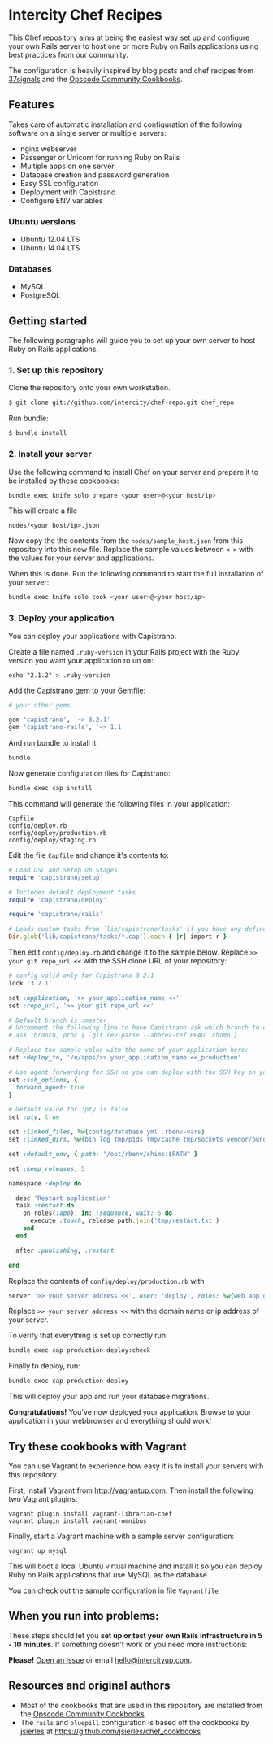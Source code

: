 Intercity Chef Recipes
======================

This Chef repository aims at being the easiest way set up and configure your own Rails server
to host one or more Ruby on Rails applications using best
practices from our community.

The configuration is heavily inspired by blog posts and chef recipes
from [37signals](http://37signals.com) and the
[Opscode Community Cookbooks](http://community.opscode.com).

## Features

Takes care of automatic installation and configuration of the following software
on a single server or multiple servers:

* nginx webserver
* Passenger or Unicorn for running Ruby on Rails
* Multiple apps on one server
* Database creation and password generation
* Easy SSL configuration
* Deployment with Capistrano
* Configure ENV variables

### Ubuntu versions

* Ubuntu 12.04 LTS
* Ubuntu 14.04 LTS

### Databases

* MySQL
* PostgreSQL

## Getting started

The following paragraphs will guide you to set up your own server to host Ruby on Rails applications.

### 1. Set up this repository

Clone the repository onto your own workstation.

```sh
$ git clone git://github.com/intercity/chef-repo.git chef_repo
```

Run bundle:

```sh
$ bundle install
```

### 2. Install your server

Use the following command to install Chef on your server and prepare it to be installed by these cookbooks:

```sh
bundle exec knife solo prepare <your user>@<your host/ip>
```

This will create a file

```
nodes/<your host/ip>.json
```

Now copy the the contents from the `nodes/sample_host.json` from this repository into this new file. Replace the sample values between `< >` with the values for your server and applications.

When this is done. Run the following command to start the full installation of your server:

```sh
bundle exec knife solo cook <your user>@<your host/ip>
```

### 3. Deploy your application

You can deploy your applications with Capistrano.

Create a file named `.ruby-version` in your Rails project with the Ruby version you want your application ro un on:

```
echo "2.1.2" > .ruby-version
```

Add the Capistrano gem to your Gemfile:

```ruby
# your other gems..

gem 'capistrano', '~> 3.2.1'
gem 'capistrano-rails', '~> 1.1'
```

And run bundle to install it:

```ruby
bundle
```

Now generate configuration files for Capistrano:

```sh
bundle exec cap install
```

This command will generate the following files in your application:

```
Capfile
config/deploy.rb
config/deploy/production.rb
config/deploy/staging.rb
```

Edit the file `Capfile` and change it's contents to:

```ruby
# Load DSL and Setup Up Stages
require 'capistrano/setup'

# Includes default deployment tasks
require 'capistrano/deploy'

require 'capistrano/rails'

# Loads custom tasks from `lib/capistrano/tasks' if you have any defined.
Dir.glob('lib/capistrano/tasks/*.cap').each { |r| import r }
```

Then edit `config/deploy.rb` and change it to the sample below.
Replace `>> your git repo_url <<` with the SSH clone URL of your repository:

```ruby
# config valid only for Capistrano 3.2.1
lock '3.2.1'

set :application, '>> your_application_name <<'
set :repo_url, '>> your git repo_url <<'

# Default branch is :master
# Uncomment the following line to have Capistrano ask which branch to deploy.
# ask :branch, proc { `git rev-parse --abbrev-ref HEAD`.chomp }

# Replace the sample value with the name of your application here:
set :deploy_to, '/u/apps/>> your_application_name <<_production'

# Use agent forwarding for SSH so you can deploy with the SSH key on your workstation.
set :ssh_options, {
  forward_agent: true
}

# Default value for :pty is false
set :pty, true

set :linked_files, %w{config/database.yml .rbenv-vars}
set :linked_dirs, %w{bin log tmp/pids tmp/cache tmp/sockets vendor/bundle public/system}

set :default_env, { path: "/opt/rbenv/shims:$PATH" }

set :keep_releases, 5

namespace :deploy do

  desc 'Restart application'
  task :restart do
    on roles(:app), in: :sequence, wait: 5 do
      execute :touch, release_path.join('tmp/restart.txt')
    end
  end

  after :publishing, :restart

end
```

Replace the contents of `config/deploy/production.rb` with

```ruby
server '>> your server address <<', user: 'deploy', roles: %w{web app db}
```

Replace `>> your server address <<` with the domain name or ip address of your server.

To verify that everything is set up correctly run:

```sh
bundle exec cap production deploy:check
```

Finally to deploy, run:

```sh
bundle exec cap production deploy
```

This will deploy your app and run your database migrations.

**Congratulations!** You've now deployed your application. Browse to your application in your webbrowser and everything should work!

## Try these cookbooks with Vagrant

You can use Vagrant to experience how easy it is to install your servers with this repository.

First, install Vagrant from http://vagrantup.com. Then install the following two Vagrant plugins:

```
vagrant plugin install vagrant-librarian-chef
vagrant plugin install vagrant-omnibus
```

Finally, start a Vagrant machine with a sample server configuration:

```
vagrant up mysql
```

This will boot a local Ubuntu virtual machine and install it so you can deploy Ruby on Rails applications that use MySQL as the database.

You can check out the sample configuration in file `Vagrantfile`

## When you run into problems:

These steps should let you **set up or test your own Rails infrastructure
in 5 - 10 minutes**. If something doesn't work or you need more instructions:

**Please!** [Open an issue](https://github.com/intercity/chef-repo/issues) or email [hello@intercityup.com](mailto:hello@intercityup.com).

## Resources and original authors

* Most of the cookbooks that are used in this repository are installed from the [Opscode Community Cookbooks](http://community.opscode.com).
* The `rails` and `bluepill` configuration is based off the cookbooks by [jsierles](https://github.com/jsierles) at https://github.com/jsierles/chef_cookbooks
